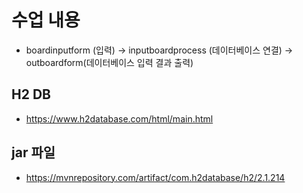 # 수업 내용
- boardinputform (입력) -> inputboardprocess (데이터베이스 연결) -> outboardform(데이터베이스 입력 결과 출력)  
## H2 DB
+ https://www.h2database.com/html/main.html
## jar 파일
- https://mvnrepository.com/artifact/com.h2database/h2/2.1.214
